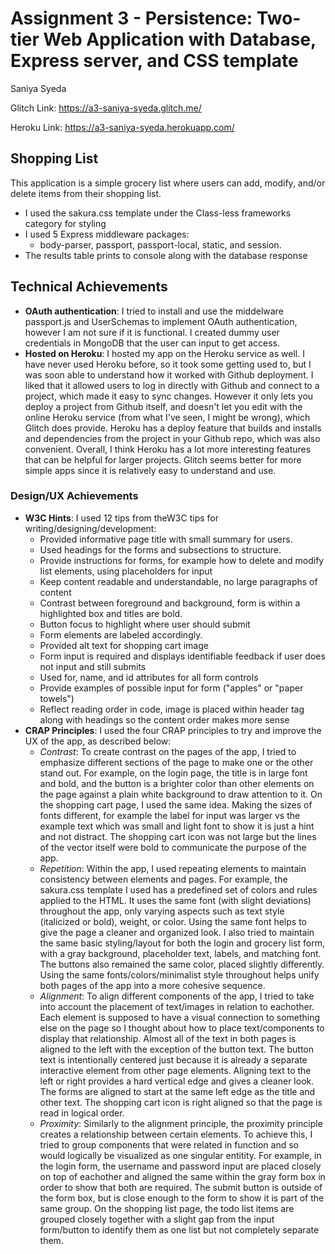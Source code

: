 Assignment 3 - Persistence: Two-tier Web Application with Database, Express server, and CSS template 
===
Saniya Syeda

Glitch Link: <https://a3-saniya-syeda.glitch.me/>

Heroku Link: <https://a3-saniya-syeda.herokuapp.com/>

## Shopping List
This application is a simple grocery list where users can add, modify, and/or delete items from their shopping list.
- I used the sakura.css template under the Class-less frameworks category for styling
- I used 5 Express middleware packages:
  - body-parser, passport, passport-local, static, and session.
- The results table prints to console along with the database response

## Technical Achievements
- **OAuth authentication**: I tried to install and use the middelware passport.js and UserSchemas to implement OAuth authentication, however I am not sure if it is functional. I created dummy user credentials in MongoDB that the user can input to get access.
- **Hosted on Heroku**: I hosted my app on the Heroku service as well. I have never used Heroku before, so it took some getting used to, but I was soon able to understand how it worked with Github deployment. I liked that it allowed users to log in directly with Github and connect to a project, which made it easy to sync changes. However it only lets you deploy a project from Github itself, and doesn't let you edit with the online Heroku service (from what I've seen, I might be wrong), which Glitch does provide. Heroku has a deploy feature that builds and installs and dependencies from the project in your Github repo, which was also convenient. Overall, I think Heroku has a lot more interesting features that can be helpful for larger projects. Glitch seems better for more simple apps since it is relatively easy to understand and use.
### Design/UX Achievements
- **W3C Hints**: I used 12 tips from theW3C tips for writing/designing/development:
  - Provided informative page title with small summary for users.
  - Used headings for the forms and subsections to structure.
  - Provide instructions for forms, for example how to delete and modify list elements, using placeholders for input
  - Keep content readable and understandable, no large paragraphs of content
  - Contrast between foreground and background, form is within a highlighted box and titles are bold.
  - Button focus to highlight where user should submit
  - Form elements are labeled accordingly.
  - Provided alt text for shopping cart image
  - Form input is required and displays identifiable feedback if user does not input and still submits
  - Used for, name, and id attributes for all form controls
  - Provide examples of possible input for form ("apples" or "paper towels")
  - Reflect reading order in code, image is placed within header tag along with headings so the content order makes more sense
 - **CRAP Principles**: I used the four CRAP principles to try and improve the UX of the app, as described below:
    - *Contrast*: To create contrast on the pages of the app, I tried to emphasize different sections of the page to make one or the other stand out. For example, on the login page, the title is in large font and bold, and the button is a brighter color than other elements on the page against a plain white background to draw attention to it. On the shopping cart page, I used the same idea. Making the sizes of fonts different, for example the label for input was larger vs the example text which was small and light font to show it is just a hint and not distract. The shopping cart icon was not large but the lines of the vector itself were bold to communicate the purpose of the app.
    - *Repetition*: Within the app, I used repeating elements to maintain consistency between elements and pages. For example, the sakura.css template I used has a predefined set of colors and rules applied to the HTML. It uses the same font (with slight deviations) throughout the app, only varying aspects such as text style (italicized or bold), weight, or color. Using the same font helps to give the page a cleaner and organized look. I also tried to maintain the same basic styling/layout for both the login and grocery list form, with a gray background, placeholder text, labels, and matching font. The buttons also remained the same color, placed slightly differently. Using the same fonts/colors/minimalist style throughout helps unify both pages of the app into a more cohesive sequence.
    - *Alignment*: To align different components of the app, I tried to take into account the placement of text/images in relation to eachother. Each element is supposed to have a visual connection to something else on the page so I thought about how to place text/components to display that relationship. Almost all of the text in both pages is aligned to the left with the exception of the button text. The button text is intentionally centered just because it is already a separate interactive element from other page elements. Aligning text to the left or right provides a hard vertical edge and gives a cleaner look. The forms are aligned to start at the same left edge as the title and other text. The shopping cart icon is right aligned so that the page is read in logical order. 
    - *Proximity*: Similarly to the alignment principle, the proximity principle creates a relationship between certain elements. To achieve this, I tried to group components that were related in function and so would logically be visualized as one singular entitity. For example, in the login form, the username and password input are placed closely on top of eachother and aligned the same within the gray form box in order to show that both are required. The submit button is outside of the form box, but is close enough to the form to show it is part of the same group. On the shopping list page, the todo list items are grouped closely together with a slight gap from the input form/button to identify them as one list but not completely separate them.
